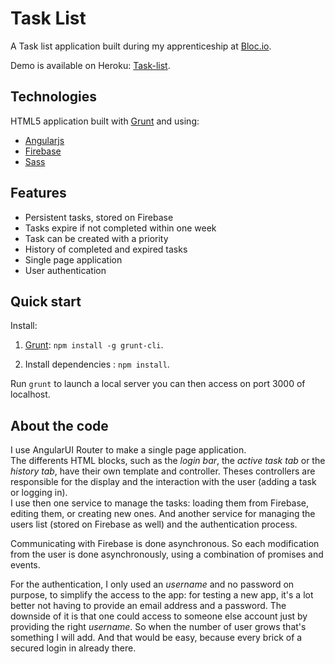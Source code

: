 # Task List

A Task list application built during my apprenticeship at [Bloc.io](https://www.bloc.io).

Demo is available on Heroku: [Task-list](http://my-little-task-list.herokuapp.com/).


## Technologies

HTML5 application built with [Grunt](http://gruntjs.com/) and using:
* [Angularjs](https://angularjs.org/)
* [Firebase](https://www.firebase.com/)
* [Sass](http://sass-lang.com/)


## Features

* Persistent tasks, stored on Firebase
* Tasks expire if not completed within one week
* Task can be created with a priority
* History of completed and expired tasks
* Single page application
* User authentication


## Quick start

Install:

1. [Grunt](http://gruntjs.com/): `npm install -g grunt-cli`.

2. Install dependencies : `npm install`.

Run `grunt` to launch a local server you can then access on port 3000 of localhost.


## About the code

I use AngularUI Router to make a single page application.  
The differents HTML blocks, such as the *login bar*, the *active task tab* or the *history tab*, have their own template and controller.
Theses controllers are responsible for the display and the interaction with the user (adding a task or logging in).  
I use then one service to manage the tasks: loading them from Firebase, editing them, or creating new ones.
And another service for managing the users list (stored on Firebase as well) and the authentication process.

Communicating with Firebase is done asynchronous. So each modification from the user is done asynchronously, using a combination of promises and events.

For the authentication, I only used an *username* and no password on purpose, to simplify the access to the app: for testing a new app, it's a lot better not having to provide an email address and a password. The downside of it is that one could access to someone else account just by providing the right *username*.
So when the number of user grows that's something I will add. And that would be easy, because every brick of a secured login in already there.
